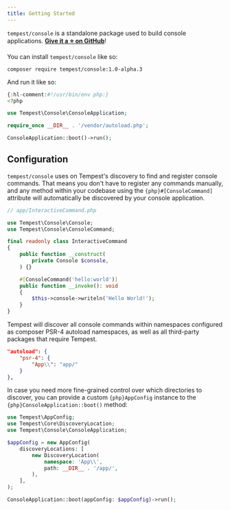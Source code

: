 ```yaml
---
title: Getting Started
---
```


`tempest/console` is a standalone package used to build console applications. [**Give it a ⭐️ on GitHub**](https://github.com/tempestphp/tempest-console)! 

You can install `tempest/console` like so:

```
composer require tempest/console:1.0-alpha.3
```

And run it like so:

```php
{:hl-comment:#!/usr/bin/env php:}
<?php

use Tempest\Console\ConsoleApplication;

require_once __DIR__ . '/vendor/autoload.php';

ConsoleApplication::boot()->run();
```

## Configuration

`tempest/console` uses on Tempest's discovery to find and register console commands. That means you don't have to register any commands manually, and any method within your codebase using the `{php}#[ConsoleCommand]` attribute will automatically be discovered by your console application.

```php
// app/InteractiveCommand.php

use Tempest\Console\Console;
use Tempest\Console\ConsoleCommand;

final readonly class InteractiveCommand
{
    public function __construct(
        private Console $console,
    ) {}

    #[ConsoleCommand('hello:world')]
    public function __invoke(): void
    {
        $this->console->writeln('Hello World!');
    }
}
```

Tempest will discover all console commands within namespaces configured as composer PSR-4 autoload namespaces, as well as all third-party packages that require Tempest.

```json
"autoload": {
    "psr-4": {
        "App\\": "app/"
    }
},
```

In case you need more fine-grained control over which directories to discover, you can provide a custom `{php}AppConfig` instance to the `{php}ConsoleApplication::boot()` method:

```php
use Tempest\AppConfig;
use Tempest\Core\DiscoveryLocation;
use Tempest\Console\ConsoleApplication;

$appConfig = new AppConfig(
    discoveryLocations: [
        new DiscoveryLocation(
            namespace: 'App\\', 
            path: __DIR__ . '/app/',
        ),
    ],
);

ConsoleApplication::boot(appConfig: $appConfig)->run();
```